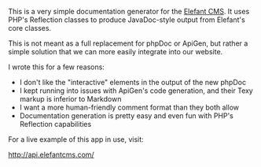This is a very simple documentation generator for the
[Elefant CMS](http://www.elefantcms.com/). It uses PHP's
Reflection classes to produce JavaDoc-style output from
Elefant's core classes.

This is not meant as a full replacement for phpDoc or
ApiGen, but rather a simple solution that we can more
easily integrate into our website.

I wrote this for a few reasons:

- I don't like the "interactive" elements in the output of the new phpDoc
- I kept running into issues with ApiGen's code generation, and their Texy markup is inferior to Markdown
- I want a more human-friendly comment format than they both allow
- Documentation generation is pretty easy and even fun with PHP's Reflection capabilities

For a live example of this app in use, visit:

http://api.elefantcms.com/
